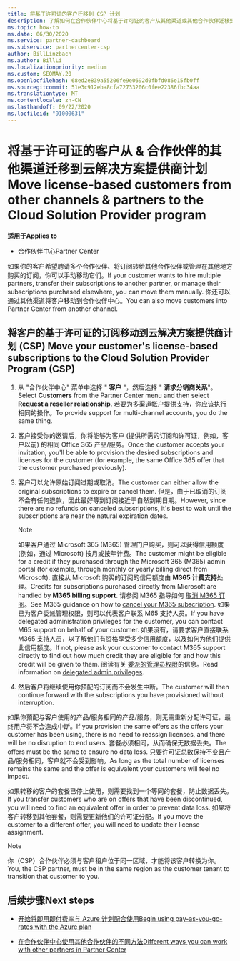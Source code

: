 ```yaml
---
title: 将基于许可证的客户迁移到 CSP 计划
description: 了解如何在合作伙伴中心将基于许可证的客户从其他渠道或其他合作伙伴迁移到云解决方案提供商 (CSP) 计划。
ms.topic: how-to
ms.date: 06/30/2020
ms.service: partner-dashboard
ms.subservice: partnercenter-csp
author: BillLinzbach
ms.author: BillLi
ms.localizationpriority: medium
ms.custom: SEOMAY.20
ms.openlocfilehash: 68ed2e839a55206fe9e0692d0fbfd086e15fb0ff
ms.sourcegitcommit: 51e3c912eba8cfa72733206c0fee22386fbc34aa
ms.translationtype: MT
ms.contentlocale: zh-CN
ms.lasthandoff: 09/22/2020
ms.locfileid: "91000631"
---
```

# <a name="move-license-based-customers-from-other-channels--partners-to-the-cloud-solution-provider-program"></a><span data-ttu-id="5c669-103">将基于许可证的客户从 & 合作伙伴的其他渠道迁移到云解决方案提供商计划</span><span class="sxs-lookup"><span data-stu-id="5c669-103">Move license-based customers from other channels & partners to the Cloud Solution Provider program</span></span>

<span data-ttu-id="5c669-104">**适用于**</span><span class="sxs-lookup"><span data-stu-id="5c669-104">**Applies to**</span></span>

- <span data-ttu-id="5c669-105">合作伙伴中心</span><span class="sxs-lookup"><span data-stu-id="5c669-105">Partner Center</span></span>

<span data-ttu-id="5c669-106">如果你的客户希望聘请多个合作伙伴、将订阅转给其他合作伙伴或管理在其他地方购买的订阅，你可以手动移动它们。</span><span class="sxs-lookup"><span data-stu-id="5c669-106">If your customer wants to hire multiple partners, transfer their subscriptions to another partner, or manage their subscriptions purchased elsewhere, you can move them manually.</span></span> <span data-ttu-id="5c669-107">你还可以通过其他渠道将客户移动到合作伙伴中心。</span><span class="sxs-lookup"><span data-stu-id="5c669-107">You can also move customers into Partner Center from another channel.</span></span>

## <a name="move-your-customers-license-based-subscriptions-to-the-cloud-solution-provider-program-csp"></a><span data-ttu-id="5c669-108">将客户的基于许可证的订阅移动到云解决方案提供商计划 (CSP) </span><span class="sxs-lookup"><span data-stu-id="5c669-108">Move your customer's license-based subscriptions to the Cloud Solution Provider Program (CSP)</span></span>

1. <span data-ttu-id="5c669-109">从 "合作伙伴中心" 菜单中选择 " **客户** "，然后选择 " **请求分销商关系**"。</span><span class="sxs-lookup"><span data-stu-id="5c669-109">Select **Customers** from the Partner Center menu and then select **Request a reseller relationship**.</span></span> <span data-ttu-id="5c669-110">若要为多渠道帐户提供支持，你应该执行相同的操作。</span><span class="sxs-lookup"><span data-stu-id="5c669-110">To provide support for multi-channel accounts, you do the same thing.</span></span>

2. <span data-ttu-id="5c669-111">客户接受你的邀请后，你将能够为客户 (提供所需的订阅和许可证，例如，客户以前) 的相同 Office 365 产品/服务。</span><span class="sxs-lookup"><span data-stu-id="5c669-111">Once the customer accepts your invitation, you'll be able to provision the desired subscriptions and licenses for the customer (for example, the same Office 365 offer that the customer purchased previously).</span></span>

3. <span data-ttu-id="5c669-112">客户可以允许原始订阅过期或取消。</span><span class="sxs-lookup"><span data-stu-id="5c669-112">The customer can either allow the original subscriptions to expire or cancel them.</span></span> <span data-ttu-id="5c669-113">但是，由于已取消的订阅不会有任何退款，因此最好等到订阅接近于自然到期日期。</span><span class="sxs-lookup"><span data-stu-id="5c669-113">However, since there are no refunds on canceled subscriptions, it's best to wait until the  subscriptions are near the natural expiration dates.</span></span>


   >[!NOTE]
   ><span data-ttu-id="5c669-114">如果客户通过 Microsoft 365 (M365) 管理门户购买，则可以获得信用额度 (例如，通过 Microsoft) 按月或按年计费。</span><span class="sxs-lookup"><span data-stu-id="5c669-114">The customer might be eligible for a credit if they purchased through the Microsoft 365 (M365) admin portal (for example, through monthly or yearly billing direct from Microsoft).</span></span> <span data-ttu-id="5c669-115">直接从 Microsoft 购买的订阅的信用额度由 **M365 计费支持**处理。</span><span class="sxs-lookup"><span data-stu-id="5c669-115">Credits for subscriptions purchased directly from Microsoft are handled by **M365 billing support**.</span></span> <span data-ttu-id="5c669-116">请参阅 M365 指导如何 [取消 M365 订阅](/microsoft-365/commerce/subscriptions/cancel-your-subscription)。</span><span class="sxs-lookup"><span data-stu-id="5c669-116">See M365 guidance on how to [cancel your M365 subscription](/microsoft-365/commerce/subscriptions/cancel-your-subscription).</span></span> <span data-ttu-id="5c669-117">如果已为客户委派管理权限，则可以代表客户联系 M65 支持人员。</span><span class="sxs-lookup"><span data-stu-id="5c669-117">If you have delegated administration privileges for the customer, you can contact M65 support on behalf of your customer.</span></span> <span data-ttu-id="5c669-118">如果没有，请要求客户直接联系 M365 支持人员，以了解他们有资格享受多少信用额度，以及如何为他们提供此信用额度。</span><span class="sxs-lookup"><span data-stu-id="5c669-118">If not, please ask your customer to contact M365 support directly to find out how much credit they are eligible for and how this credit will be given to them.</span></span> <span data-ttu-id="5c669-119">阅读有关 [委派的管理员权限](customers-revoke-admin-privileges.md)的信息。</span><span class="sxs-lookup"><span data-stu-id="5c669-119">Read information on [delegated admin privileges](customers-revoke-admin-privileges.md).</span></span>


4. <span data-ttu-id="5c669-120">然后客户将继续使用你预配的订阅而不会发生中断。</span><span class="sxs-lookup"><span data-stu-id="5c669-120">The customer will then continue forward with the subscriptions you have provisioned without interruption.</span></span>

<span data-ttu-id="5c669-121">如果你预配与客户使用的产品/服务相同的产品/服务，则无需重新分配许可证，最终用户将不会造成中断。</span><span class="sxs-lookup"><span data-stu-id="5c669-121">If you provision the same offers as the offers your customer has been using, there is no need to reassign licenses, and there will be no disruption to end users.</span></span> <span data-ttu-id="5c669-122">套餐必须相同，从而确保无数据丢失。</span><span class="sxs-lookup"><span data-stu-id="5c669-122">The offers must be the same to ensure no data loss.</span></span> <span data-ttu-id="5c669-123">只要许可证总数保持不变且产品/服务相同，客户就不会受到影响。</span><span class="sxs-lookup"><span data-stu-id="5c669-123">As long as the total number of licenses remains the same and the offer is equivalent your customers will feel no impact.</span></span>

<span data-ttu-id="5c669-124">如果转移的客户的套餐已停止使用，则需要找到一个等同的套餐，防止数据丢失。</span><span class="sxs-lookup"><span data-stu-id="5c669-124">If you transfer customers who are on offers that have been discontinued, you will need to find an equivalent offer in order to prevent data loss.</span></span> <span data-ttu-id="5c669-125">如果将客户转移到其他套餐，则需要更新他们的许可证分配。</span><span class="sxs-lookup"><span data-stu-id="5c669-125">If you move the customer to a different offer, you will need to update their license assignment.</span></span>

>[!NOTE]
> <span data-ttu-id="5c669-126">你（CSP）合作伙伴必须与客户租户位于同一区域，才能将该客户转换为你。</span><span class="sxs-lookup"><span data-stu-id="5c669-126">You, the CSP partner, must be in the same region as the customer tenant to transition that customer to you.</span></span>

## <a name="next-steps"></a><span data-ttu-id="5c669-127">后续步骤</span><span class="sxs-lookup"><span data-stu-id="5c669-127">Next steps</span></span>

- [<span data-ttu-id="5c669-128">开始将即用即付费率与 Azure 计划配合使用</span><span class="sxs-lookup"><span data-stu-id="5c669-128">Begin using pay-as-you-go-rates with the Azure plan</span></span>](azure-plan-get-started.md)
 

- [<span data-ttu-id="5c669-129">在合作伙伴中心使用其他合作伙伴的不同方法</span><span class="sxs-lookup"><span data-stu-id="5c669-129">Different ways you can work with other partners in Partner Center</span></span>](work-with-other-partners.md)